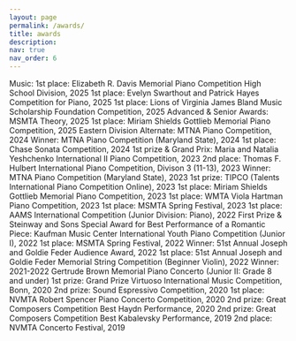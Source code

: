 ```yaml
---
layout: page
permalink: /awards/
title: awards
description:
nav: true
nav_order: 6
---
```


Music: 
1st place: Elizabeth R. Davis Memorial Piano Competition High School Division, 2025
1st place: Evelyn Swarthout and Patrick Hayes Competition for Piano, 2025
1st place: Lions of Virginia James Bland Music Scholarship Foundation Competition, 2025
Advanced & Senior Awards: MSMTA Theory, 2025
1st place: Miriam Shields Gottlieb Memorial Piano Competition, 2025
Eastern Division Alternate: MTNA Piano Competition, 2024
Winner: MTNA Piano Competition (Maryland State), 2024
1st place: Chase Sonata Competition, 2024
1st prize & Grand Prix: Maria and Natalia Yeshchenko International II Piano Competition, 2023
2nd place: Thomas F. Hulbert International Piano Competition, Divison 3 (11-13), 2023
Winner: MTNA Piano Competition (Maryland State), 2023
1st prize: TIPCO (Talents International Piano Competition Online), 2023
1st place: Miriam Shields Gottlieb Memorial Piano Competition, 2023
1st place: WMTA Viola Hartman Piano Competition, 2023
1st place: MSMTA Spring Festival, 2023
1st place: AAMS International Competition (Junior Division: Piano), 2022
First Prize & Steinway and Sons Special Award for Best Performance of a Romantic Piece: Kaufman Music Center International Youth Piano Competition (Junior I), 2022
1st place: MSMTA Spring Festival, 2022
Winner: 51st Annual Joseph and Goldie Feder Audience Award, 2022
1st place: 51st Annual Joseph and Goldie Feder Memorial String Competition (Beginner Violin), 2022
Winner: 2021-2022 Gertrude Brown Memorial Piano Concerto (Junior II: Grade 8 and under)
1st prize: Grand Prize Virtuoso International Music Competition, Bonn, 2020
2nd prize: Sound Espressivo Competition, 2020
1st place: NVMTA Robert Spencer Piano Concerto Competition, 2020
2nd prize: Great Composers Competition Best Haydn Performance, 2020
2nd prize: Great Composers Competition Best Kabalevsky Performance, 2019
2nd place: NVMTA Concerto Festival, 2019
